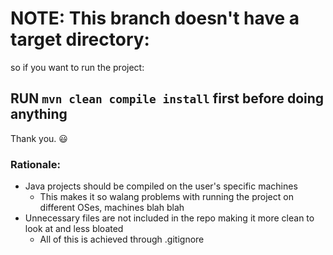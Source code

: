 # NOTE: This branch doesn't have a target directory:
so if you want to run the project:
## RUN `mvn clean compile install` first before doing anything

Thank you. 😃

### Rationale:
- Java projects should be compiled on the user's specific machines
  - This makes it so walang problems with running the project on different OSes, machines blah blah
- Unnecessary files are not included in the repo making it more clean to look at and less bloated
  - All of this is achieved through .gitignore